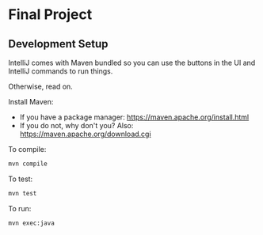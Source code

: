  # Final Project

## Development Setup

IntelliJ comes with Maven bundled so you can use the buttons in the UI and IntelliJ commands to run things.

Otherwise, read on.

Install Maven:
- If you have a package manager: https://maven.apache.org/install.html
- If you do not, why don't you? Also: https://maven.apache.org/download.cgi

To compile:
```sh
mvn compile
```

To test:
```sh
mvn test
```

To run:
```sh
mvn exec:java
```